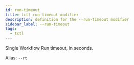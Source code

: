 ```yaml
---
id: run-timeout
title: tctl run-timeout modifier
description: definition for the --run-timeout modifier
sidebar_label: --run-timeout
tags:
  - tctl
---
```


Single Workflow Run timeout, in seconds.

Alias: `--rt`

